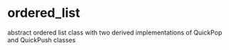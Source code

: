 # ordered_list
abstract ordered list class with two derived implementations of QuickPop and QuickPush classes
